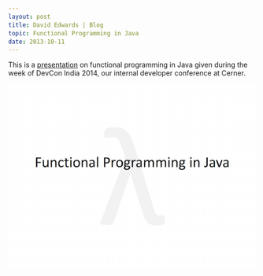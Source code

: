 ```yaml
---
layout: post
title: David Edwards | Blog
topic: Functional Programming in Java
date: 2013-10-11
---
```

This is a [presentation](https://dl.dropboxusercontent.com/u/6310959/fn-prog-java.pdf) on functional programming in Java given
during the week of DevCon India 2014, our internal developer conference at Cerner.

[![Functional Programming in Java](/images/fn-prog-java.png)](https://dl.dropboxusercontent.com/u/6310959/fn-prog-java.pdf "Functional Programming in Java")
